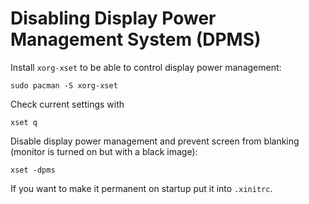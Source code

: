 # Disabling Display Power Management System (DPMS)

Install `xorg-xset` to be able to control display power management:
```
sudo pacman -S xorg-xset
```

Check current settings with
```
xset q
```

Disable display power management and prevent screen from blanking (monitor is turned on but with a black image):
```
xset -dpms
```

If you want to make it permanent on startup put it into `.xinitrc`.
